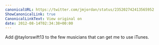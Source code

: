 ```yaml
---
canonicalURL: https://twitter.com/jmjordan/status/235202742413565952
ShowCanonicalLink: true
CanonicalLinkText: View original on
date: 2012-08-14T02:34:38+00:00
---
```

Add @taylorswift13 to the few musicians that can get me to use iTunes.